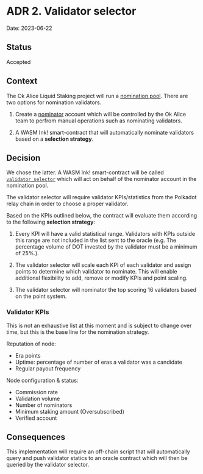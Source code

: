 # ADR 2. Validator selector

Date: 2023-06-22

## Status

Accepted

## Context

The Ok Alice Liquid Staking project will run a [nomination pool](ttps://wiki.polkadot.network/docs/learn-nomination-pools). There are two options for nomination validators.

1. Create a [nominator](https://wiki.polkadot.network/docs/learn-nominator) account which will be controlled by the Ok Alice team to perfrom manual operations such as nominating validators.

2. A WASM Ink! smart-contract that will automatically nominate validators based on a **selection strategy**.

## Decision

We chose the latter. A WASM Ink! smart-contract will be called [`validator_selector`](../../contracts/validator_selector/) which will act on behalf of the nominator account in the nomination pool.

The validator selector will require validator KPIs/statistics from the Polkadot relay chain in order to choose a proper validator.

Based on the KPIs outlined below, the contract will evaluate them according to the following **selection strategy**:

1. Every KPI will have a valid statistical range. Validators with KPIs outside this range are not included in the list sent to the oracle (e.g. The percentage volume of DOT invested by the validator must be a minimum of 25%.).

2. The validator selector will scale each KPI of each validator and assign points to determine which validator to nominate. This will enable additional flexibility to add, remove or modify KPIs and point scaling.

3. The validator selector will nominator the top scoring 16 validators based on the point system.

### Validator KPIs

This is not an exhaustive list at this moment and is subject to change over time, but this is the base line for the nomination strategy.

Reputation of node:

- Era points
- Uptime: percentage of number of eras a validator was a candidate
- Regular payout frequency

Node configuration & status:

- Commission rate
- Validation volume
- Number of nominators
- Minimum staking amount (Oversubscribed)
- Verified account

## Consequences

This implementation will require an off-chain script that will automatically query and push validator statics to an oracle contract which will then be queried by the validator selector.
